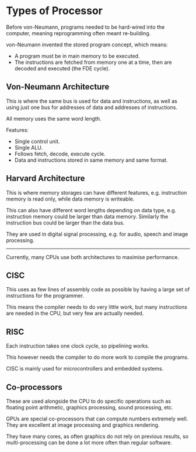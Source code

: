 # Types of Processor

Before von-Neumann, programs needed to be hard-wired into the computer,
meaning reprogramming often meant re-building.

von-Neumann invented the stored program concept, which means:

- A program must be in main memory to be executed.
- The instructions are fetched from memory one at a time, then are decoded
	and executed (the FDE cycle).


## Von-Neumann Architecture

This is where the same bus is used for data and instructions, as well as using just one
bus for addresses of data and addresses of instructions.

All memory uses the same word length.

Features:

- Single control unit.
- Single ALU.
- Follows fetch, decode, execute cycle.
- Data and instructions stored in same memory and same format.

## Harvard Architecture

This is where memory storages can have different features, e.g. instruction memory is read
only, while data memory is writeable.

This can also have different word lengths depending on data type, e.g. instruction memory
could be larger than data memory. Similarly the instruction bus could be larger than the data bus.

They are used in digital signal processing, e.g. for audio, speech and image processing.

---

Currently, many CPUs use both architectures to maximise performance.

## CISC

This uses as few lines of assembly code as possible by having a large set of instructions for the
programmer.

This means the compiler needs to do very little work, but many instructions are needed in the CPU,
but very few are actually needed.

## RISC

Each instruction takes one clock cycle, so pipelining works.

This however needs the compiler to do more work to compile the programs.

CISC is mainly used for microcontrollers and embedded systems.

## Co-processors

These are used alongside the CPU to do specific operations such as floating point arithmetic, graphics processing, sound
processing, etc.

GPUs are special co-processors that can compute numbers extremely well. They are excellent at image processing and
graphics rendering.

They have many cores, as often graphics do not rely on previous results, so multi-processing can be done a lot more often than regular software.
